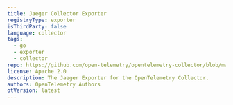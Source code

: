 ```yaml
---
title: Jaeger Collector Exporter
registryType: exporter
isThirdParty: false
language: collector
tags:
  - go
  - exporter
  - collector
repo: https://github.com/open-telemetry/opentelemetry-collector/blob/main/exporter/jaegerexporter
license: Apache 2.0
description: The Jaeger Exporter for the OpenTelemetry Collector.
authors: OpenTelemetry Authors
otVersion: latest
---
```


